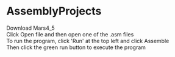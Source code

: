 # AssemblyProjects
Download Mars4_5 <br />
Click Open file and then open one of the .asm files <br />
To run the program, click 'Run' at the top left and click Assemble <br />
Then click the green run button to execute the program <br />
